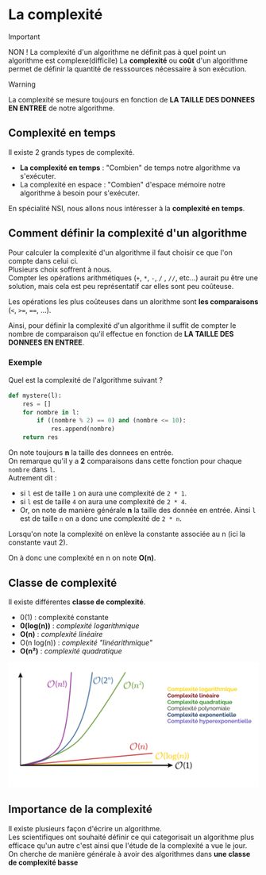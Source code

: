 # La complexité 

> [!IMPORTANT]
> NON ! La complexité d'un algorithme ne définit pas à quel point un algorithme est complexe(difficile)
> La __complexité__ ou __coût__ d'un algorithme permet de définir la quantité de resssources nécessaire à son exécution.  

> [!WARNING]  
> La complexité se mesure toujours en fonction de __LA TAILLE DES DONNEES EN ENTREE__ de notre algorithme.    

## Complexité en temps  
Il existe 2 grands types de complexité. 
- __La complexité en temps__ : "Combien" de temps notre algorithme va s'exécuter.
- La complexité en espace : "Combien" d'espace mémoire notre algorithme à besoin pour s'exécuter.  

En spécialité NSI, nous allons nous intéresser à la __complexité en temps__.


## Comment définir la complexité d'un algorithme  

Pour calculer la complexité d'un algorithme il faut choisir ce que l'on compte dans celui ci.  
Plusieurs choix soffrent à nous.  
Compter les opérations arithmétiques (`+`, `*`, `-`, `/` , `//`, etc...) aurait pu être une solution, mais cela est peu représentatif car elles sont peu coûteuse.   

Les opérations les plus coûteuses dans un alorithme sont __les comparaisons__ (`<`, `>=`, `==`, ...).   

Ainsi, pour définir la complexité d'un algorithme il suffit de compter le nombre de comparaison qu'il effectue en fonction de __LA TAILLE DES DONNEES EN ENTREE__.  


### Exemple  

Quel est la complexité de l'algorithme suivant ? 

```Python
def mystere(l):
    res = []
    for nombre in l:
        if ((nombre % 2) == 0) and (nombre <= 10):
            res.append(nombre)
    return res
```

On note toujours __n__ la taille des donnees en entrée.  
On remarque qu'il y a __2__ comparaisons dans cette fonction pour chaque `nombre` dans `l`.  
Autrement dit :
- si `l` est de taille `1` on aura une complexité de `2 * 1`.    
- si `l` est de taille `4` on aura une complexité de `2 * 4`.     
- Or, on note de manière générale __n__ la taille des donnée en entrée. Ainsi `l` est de taille `n` on a donc une complexité de `2 * n`.  

Lorsqu'on note la complexité on enlève la constante associée au n (ici la constante vaut 2).   

On à donc une complexité en n on note __O(n)__.  


## Classe de complexité  

Il existe différentes __classe de complexité__.  

- 0(1) : complexité constante   
- __0(log(n))__ : _complexité logarithmique_    
- __O(n)__ : _complexité linéaire_  
- O(n log(n)) : _complexité "linéarithmique"_
- __O(n²)__ : _complexité quadratique_

![schéma classe de complexité](img/classe_complexite.png)


## Importance de la complexité   

Il existe plusieurs façon d'écrire un algorithme.  
Les scientifiques ont souhaité définir ce qui categorisait un algorithme plus efficace qu'un autre c'est ainsi que l'étude de la complexité a vue le jour.  
On cherche de manière générale à avoir des algorithmes dans __une classe de complexité basse__    
